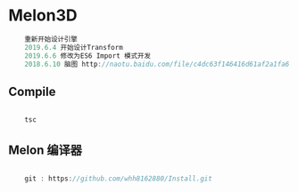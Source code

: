 # Melon3D

```TypeScript
    重新开始设计引擎  
    2019.6.4 开始设计Transform
    2019.6.6 修改为ES6 Import 模式开发
    2018.6.10 脑图 http://naotu.baidu.com/file/c4dc63f146416d61af2a1fa6d8cf1887?token=d8a63568aa612328
```

## Compile

```TypeScript

    tsc

```

## Melon 编译器

```TypeScript

    git : https://github.com/whh8162880/Install.git

```
